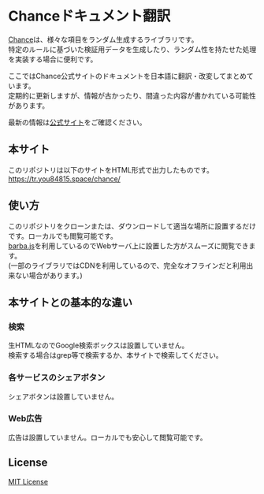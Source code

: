 # Chanceドキュメント翻訳
[Chance](http://chancejs.com/index.html)は、様々な項目をランダム生成するライブラリです。  
特定のルールに基づいた検証用データを生成したり、ランダム性を持たせた処理を実装する場合に便利です。

ここではChance公式サイトのドキュメントを日本語に翻訳・改変してまとめています。  
定期的に更新しますが、情報が古かったり、間違った内容が書かれている可能性があります。

最新の情報は[公式サイト](http://chancejs.com/index.html)をご確認ください。

## 本サイト
このリポジトリは以下のサイトをHTML形式で出力したものです。  
https://tr.you84815.space/chance/

## 使い方
このリポジトリをクローンまたは、ダウンロードして適当な場所に設置するだけです。ローカルでも閲覧可能です。  
[barba.js](https://barba.js.org/)を利用しているのでWebサーバ上に設置した方がスムーズに閲覧できます。  
(一部のライブラリではCDNを利用しているので、完全なオフラインだと利用出来ない場合があります。)

## 本サイトとの基本的な違い
### 検索
生HTMLなのでGoogle検索ボックスは設置していません。  
検索する場合はgrep等で検索するか、本サイトで検索してください。

### 各サービスのシェアボタン
シェアボタンは設置していません。

### Web広告
広告は設置していません。ローカルでも安心して閲覧可能です。

## License
[MIT License](LICENSE)

